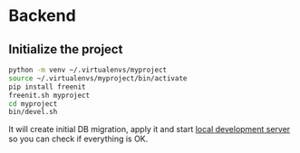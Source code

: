 # Backend

## Initialize  the project
```bash
python -m venv ~/.virtualenvs/myproject
source ~/.virtualenvs/myproject/bin/activate
pip install freenit
freenit.sh myproject
cd myproject
bin/devel.sh
```
It will create initial DB migration, apply it and start 
[local development server](http://localhost:5000/api/v1) so you can check if 
everything is OK.
